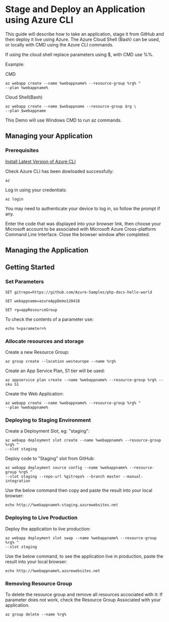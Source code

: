 # Stage and Deploy an Application using Azure CLI

This guide will describe how to take an application, stage it from GitHub and then deploy it live using Azure.
The Azure Cloud Shell (Bash) can be used, or locally with CMD using the Azure CLI commands.

If using the cloud shell replace parameters using $<parameter>, with CMD use %<parameter>%.

Example:

CMD 

    az webapp create --name %webappname% --resource-group %rg% ^
    --plan %webappname%

Cloud Shell(Bash) 

    az webapp create --name $webappname --resource-group $rg \
    --plan $webappname

This Demo will use Windows CMD to run az commands.

## Managing your Application

### Prerequisites

[Install Latest Version of Azure CLI](https://docs.microsoft.com/en-us/cli/azure/install-azure-cli?view=azure-cli-latest)

Check Azure CLI has been dowloaded successfully:

    az

Log in using your credentials:

    az login

You may need to authenticate your device to log in, so follow the prompt if any.

Enter the code that was displayed into your browser link, then choose your Microsoft account to be associated with Microsoft Azure Cross-platform Command Line Interface. Close the browser window after completed.

## Managing the Application

## Getting Started

### Set Parameters

    SET gitrepo=https://github.com/Azure-Samples/php-docs-hello-world

    SET webappname=azureAppDemo120418

    SET rg=appResourceGroup

To check the contents of a parameter use:

    echo %<parameter>%

### Allocate resources and storage

Create a new Resource Group:

    az group create --location westeurope --name %rg%

Create an App Service Plan, S1 tier will be used:

    az appservice plan create --name %webappname% --resource-group %rg% --sku S1

Create the Web Application:

    az webapp create --name %webappname% --resource-group %rg% ^
    --plan %webappname%

### Deploying to Staging Environment

Create a Deployment Slot, eg: "staging":

    az webapp deployment slot create --name %webappname% --resource-group %rg% ^
    --slot staging

Deploy code to "Staging" slot from GitHub:  

    az webapp deployment source config --name %webappname% --resource-group %rg% ^
    --slot staging --repo-url %gitrepo% --branch master --manual-integration

Use the below command then copy and paste the result into your local browser:
    
    echo http://%webappname%-staging.azurewebsites.net

### Deploying to Live Production

Deploy the application to live production:
    
    az webapp deployment slot swap --name %webappname% --resource-group %rg% ^
    --slot staging

Use the below command, to see the application live in production, paste the result into your local browser:
    
    echo http://%webappname%.azurewebsites.net

### Removing Resource Group

To delete the resource group and remove all resources accociated with it:
If parameter does not work, check the Resource Group Associated with your application.
    
    az group delete --name %rg%